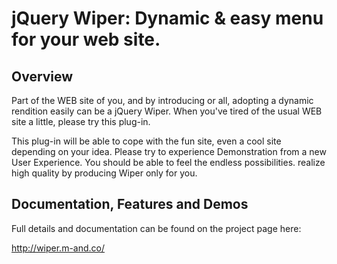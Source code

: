 jQuery Wiper: Dynamic & easy menu for your web site.
=======================================================

Overview
--------
Part of the WEB site of you, and by introducing or all, adopting a dynamic rendition easily can be a jQuery Wiper.
When you've tired of the usual WEB site a little, please try this plug-in.

This plug-in will be able to cope with the fun site, even a cool site depending on your idea.
Please try to experience Demonstration from a new User Experience.
You should be able to feel the endless possibilities.
realize high quality by producing Wiper only for you.

Documentation, Features and Demos
---------------------------------
Full details and documentation can be found on the project page here:

<http://wiper.m-and.co/>
